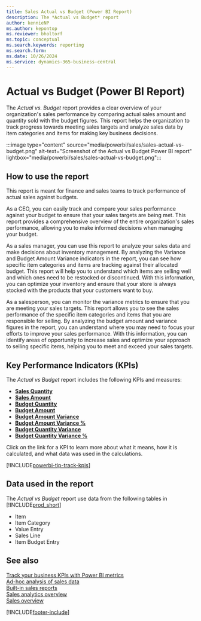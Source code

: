 ```yaml
---
title: Sales Actual vs Budget (Power BI Report)
description: The *Actual vs Budget* report 
author: kennieNP
ms.author: kepontop
ms.reviewer: bholtorf
ms.topic: conceptual
ms.search.keywords: reporting
ms.search.form: 
ms.date: 10/26/2024
ms.service: dynamics-365-business-central
---
```


# Actual vs Budget (Power BI Report)

The *Actual vs. Budget* report provides a clear overview of your organization's sales performance by comparing actual sales amount and quantity sold with the budget figures. This report helps the organization to track progress towards meeting sales targets and analyze sales data by item categories and items for making key business decisions.

:::image type="content" source="media/powerbi/sales/sales-actual-vs-budget.png" alt-text="Screenshot of the Actual vs Budget Power BI report" lightbox="media/powerbi/sales/sales-actual-vs-budget.png":::


## How to use the report

This report is meant for finance and sales teams to track performance of actual sales against budgets.

As a CEO, you can easily track and compare your sales performance against your budget to ensure that your sales targets are being met. This report provides a comprehensive overview of the entire organization's sales performance, allowing you to make informed decisions when managing your budget.

As a sales manager, you can use this report to analyze your sales data and make decisions about inventory management. By analyzing the Variance and Budget Amount Variance indicators in the report, you can see how specific item categories and items are tracking against their allocated budget. This report will help you to understand which items are selling well and which ones need to be restocked or discontinued. With this information, you can optimize your inventory and ensure that your store is always stocked with the products that your customers want to buy.

As a salesperson, you can monitor the variance metrics to ensure that you are meeting your sales targets. This report allows you to see the sales performance of the specific item categories and items that you are responsible for selling. By analyzing the budget amount and variance figures in the report, you can understand where you may need to focus your efforts to improve your sales performance. With this information, you can identify areas of opportunity to increase sales and optimize your approach to selling specific items, helping you to meet and exceed your sales targets.

## Key Performance Indicators (KPIs)

The *Actual vs Budget* report includes the following KPIs and measures: 

- [**Sales Quantity**](sales-powerbi-sales-kpis.md#sales-quantity)  
- [**Sales Amount**](sales-powerbi-sales-kpis.md#sales-amount)  
- [**Budget Quantity**](sales-powerbi-sales-kpis.md#budget-quantity)  
- [**Budget Amount**](sales-powerbi-sales-kpis.md#budget-amount)  
- [**Budget Amount Variance**](sales-powerbi-sales-kpis.md#budget-amount-variance)  
- [**Budget Amount Variance %**](sales-powerbi-sales-kpis.md#budget-amount-variance-percent)  
- [**Budget Quantity Variance**](sales-powerbi-sales-kpis.md#budget-quantity-variance)  
- [**Budget Quantity Variance %**](sales-powerbi-sales-kpis.md#budget-quantity-variance-percent)  

Click on the link for a KPI to learn more about what it means, how it is calculated, and what data was used in the calculations. 

[!INCLUDE[powerbi-tip-track-kpis](includes/powerbi-tip-track-kpis.md)]


## Data used in the report

The *Actual vs Budget* report use data from the following tables in [!INCLUDE[prod_short](includes/prod_short.md)]

- Item
- Item Category
- Value Entry
- Sales Line
- Item Budget Entry

## See also

[Track your business KPIs with Power BI metrics](track-kpis-with-power-bi-metrics.md)   
[Ad-hoc analysis of sales data](ad-hoc-analysis-sales.md)   
[Built-in sales reports](sales-reports.md)   
[Sales analytics overview](sales-analytics-overview.md)  
[Sales overview](sales-manage-sales.md)  

[!INCLUDE[footer-include](includes/footer-banner.md)]
